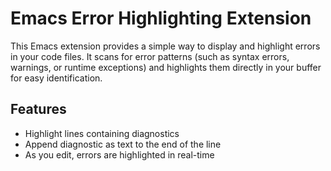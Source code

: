 # Emacs Error Highlighting Extension

This Emacs extension provides a simple way to display and highlight errors in your code files. It scans for error patterns (such as syntax errors, warnings, or runtime exceptions) and highlights them directly in your buffer for easy identification.

## Features
- Highlight lines containing diagnostics
- Append diagnostic as text to the end of the line
- As you edit, errors are highlighted in real-time
